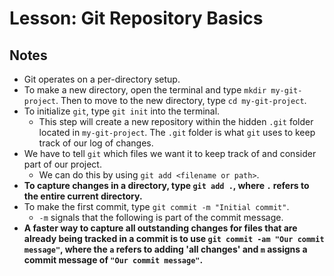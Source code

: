 # Lesson: Git Repository Basics

## Notes

- Git operates on a per-directory setup.
- To make a new directory, open the terminal and type `mkdir my-git-project`. Then to move to the new directory, type `cd my-git-project`.
- To initialize `git`, type `git init` into the terminal.
  - This step will create a new repository within the hidden `.git` folder located in `my-git-project`. The `.git` folder is what `git` uses to keep track of our log of changes.
- We have to tell `git` which files we want it to keep track of and consider part of our project.
  - We can do this by using `git add <filename or path>`.
- **To capture changes in a directory, type `git add .`, where `.` refers to the entire current directory.**
- To make the first commit, type `git commit -m "Initial commit"`.
  - `-m` signals that the following is part of the commit message.
- **A faster way to capture all outstanding changes for files that are already being tracked in a commit is to use `git commit -am "Our commit message"`, where the `a` refers to adding 'all changes' and `m` assigns a commit message of `"Our commit message"`.**